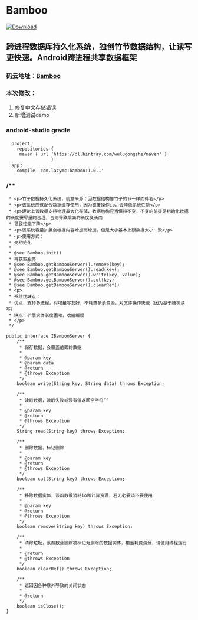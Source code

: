 # Bamboo

[![Download](https://api.bintray.com/packages/wulugongshe/maven/bamboo/images/download.svg) ](https://bintray.com/wulugongshe/maven/bamboo/_latestVersion)

## 跨进程数据库持久化系统，独创竹节数据结构，让读写更快速。Android跨进程共享数据框架

### 码云地址：[Bamboo](https://gitee.com/836673942/Bamboo)

### 本次修改：
1. 修复中文存储错误
2. 新增测试demo

### android-studio gradle
``` 
  project：
    repositories {
     maven { url 'https://dl.bintray.com/wulugongshe/maven' }
                 }
  app：
    compile 'com.lazymc:bamboo:1.0.1'
```

### /**
     * <p>竹子数据持久化系统，创意来源：因数据结构像竹子的节一样而得名</p>
     * <p>该系统应该配合数据缓存使用，因为直接操作io，会降低系统性能</p>
     * <p>理论上该数据支持物理最大化存储，数据结构应当保持不变，不变的前提是初始化数据的长度要尽量的合理，否则导致后面的长度变长而
     * 导致性能下降</p>
     * <p>该系统容量扩展会根据内容增加而增加，但是大小基本上跟数据大小一致</p>
     * <p>使用方式：
     * 先初始化
     *
     * @see Bamboo.init()
     * 再获取服务
     * @see Bamboo.getBambooServer().remove(key);
     * @see Bamboo.getBambooServer().read(key);
     * @see Bamboo.getBambooServer().write(key, value);
     * @see Bamboo.getBambooServer().cut(key)
     * @see Bamboo.getBambooServer().clearRef()
     * <p>
     * 系统优缺点：
     * 优点，支持多进程，对增量写友好，不耗费多余资源，对文件操作快速（因为基于随机读写）
     * 缺点：扩展实体长度困难，收缩缓慢
     * </p>
     */

```
public interface IBambooServer {
    /**
     * 保存数据，会覆盖前面的数据
     *
     * @param key
     * @param data
     * @return
     * @throws Exception
     */
    boolean write(String key, String data) throws Exception;

    /**
     * 读取数据，读取失败或没有值返回空字符“”
     *
     * @param key
     * @return
     * @throws Exception
     */
    String read(String key) throws Exception;

    /**
     * 删除数据，标记删除
     *
     * @param key
     * @return
     * @throws Exception
     */
    boolean cut(String key) throws Exception;

    /**
     * 移除数据实体，该函数很消耗io和计算资源，若无必要请不要使用
     *
     * @param key
     * @return
     * @throws Exception
     */
    boolean remove(String key) throws Exception;

    /**
     * 清除垃圾，该函数会删除被标记为删除的数据实体，相当耗费资源，请使用线程运行
     *
     * @return
     * @throws Exception
     */
    boolean clearRef() throws Exception;

    /**
     * 返回因各种意外导致的关闭状态
     *
     * @return
     */
    boolean isClose();
}
```
